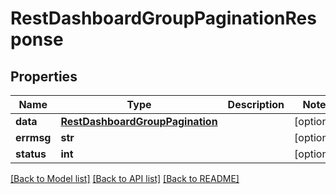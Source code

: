 # RestDashboardGroupPaginationResponse

## Properties
Name | Type | Description | Notes
------------ | ------------- | ------------- | -------------
**data** | [**RestDashboardGroupPagination**](RestDashboardGroupPagination.md) |  | [optional] 
**errmsg** | **str** |  | [optional] 
**status** | **int** |  | [optional] 

[[Back to Model list]](../README.md#documentation-for-models) [[Back to API list]](../README.md#documentation-for-api-endpoints) [[Back to README]](../README.md)


